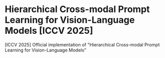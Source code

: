 # Hierarchical Cross-modal Prompt Learning for Vision-Language Models [ICCV 2025]
[ICCV 2025] Official implementation of "Hierarchical Cross-modal Prompt Learning for Vision-Language Models"
